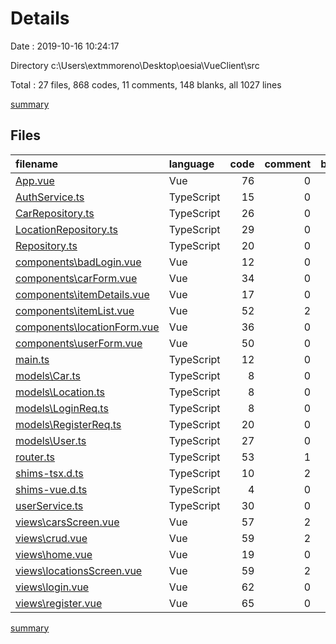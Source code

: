 # Details

Date : 2019-10-16 10:24:17

Directory c:\Users\extmmoreno\Desktop\oesia\VueClient\src

Total : 27 files,  868 codes, 11 comments, 148 blanks, all 1027 lines

[summary](results.md)

## Files
| filename | language | code | comment | blank | total |
| :--- | :--- | ---: | ---: | ---: | ---: |
| [App.vue](file:///c%3A/Users/extmmoreno/Desktop/oesia/VueClient/src/App.vue) | Vue | 76 | 0 | 11 | 87 |
| [AuthService.ts](file:///c%3A/Users/extmmoreno/Desktop/oesia/VueClient/src/AuthService.ts) | TypeScript | 15 | 0 | 5 | 20 |
| [CarRepository.ts](file:///c%3A/Users/extmmoreno/Desktop/oesia/VueClient/src/CarRepository.ts) | TypeScript | 26 | 0 | 4 | 30 |
| [LocationRepository.ts](file:///c%3A/Users/extmmoreno/Desktop/oesia/VueClient/src/LocationRepository.ts) | TypeScript | 29 | 0 | 4 | 33 |
| [Repository.ts](file:///c%3A/Users/extmmoreno/Desktop/oesia/VueClient/src/Repository.ts) | TypeScript | 20 | 0 | 6 | 26 |
| [components\badLogin.vue](file:///c%3A/Users/extmmoreno/Desktop/oesia/VueClient/src/components/badLogin.vue) | Vue | 12 | 0 | 4 | 16 |
| [components\carForm.vue](file:///c%3A/Users/extmmoreno/Desktop/oesia/VueClient/src/components/carForm.vue) | Vue | 34 | 0 | 6 | 40 |
| [components\itemDetails.vue](file:///c%3A/Users/extmmoreno/Desktop/oesia/VueClient/src/components/itemDetails.vue) | Vue | 17 | 0 | 4 | 21 |
| [components\itemList.vue](file:///c%3A/Users/extmmoreno/Desktop/oesia/VueClient/src/components/itemList.vue) | Vue | 52 | 2 | 10 | 64 |
| [components\locationForm.vue](file:///c%3A/Users/extmmoreno/Desktop/oesia/VueClient/src/components/locationForm.vue) | Vue | 36 | 0 | 6 | 42 |
| [components\userForm.vue](file:///c%3A/Users/extmmoreno/Desktop/oesia/VueClient/src/components/userForm.vue) | Vue | 50 | 0 | 8 | 58 |
| [main.ts](file:///c%3A/Users/extmmoreno/Desktop/oesia/VueClient/src/main.ts) | TypeScript | 12 | 0 | 4 | 16 |
| [models\Car.ts](file:///c%3A/Users/extmmoreno/Desktop/oesia/VueClient/src/models/Car.ts) | TypeScript | 8 | 0 | 2 | 10 |
| [models\Location.ts](file:///c%3A/Users/extmmoreno/Desktop/oesia/VueClient/src/models/Location.ts) | TypeScript | 8 | 0 | 2 | 10 |
| [models\LoginReq.ts](file:///c%3A/Users/extmmoreno/Desktop/oesia/VueClient/src/models/LoginReq.ts) | TypeScript | 8 | 0 | 2 | 10 |
| [models\RegisterReq.ts](file:///c%3A/Users/extmmoreno/Desktop/oesia/VueClient/src/models/RegisterReq.ts) | TypeScript | 20 | 0 | 2 | 22 |
| [models\User.ts](file:///c%3A/Users/extmmoreno/Desktop/oesia/VueClient/src/models/User.ts) | TypeScript | 27 | 0 | 3 | 30 |
| [router.ts](file:///c%3A/Users/extmmoreno/Desktop/oesia/VueClient/src/router.ts) | TypeScript | 53 | 1 | 7 | 61 |
| [shims-tsx.d.ts](file:///c%3A/Users/extmmoreno/Desktop/oesia/VueClient/src/shims-tsx.d.ts) | TypeScript | 10 | 2 | 2 | 14 |
| [shims-vue.d.ts](file:///c%3A/Users/extmmoreno/Desktop/oesia/VueClient/src/shims-vue.d.ts) | TypeScript | 4 | 0 | 1 | 5 |
| [userService.ts](file:///c%3A/Users/extmmoreno/Desktop/oesia/VueClient/src/userService.ts) | TypeScript | 30 | 0 | 7 | 37 |
| [views\carsScreen.vue](file:///c%3A/Users/extmmoreno/Desktop/oesia/VueClient/src/views/carsScreen.vue) | Vue | 57 | 2 | 9 | 68 |
| [views\crud.vue](file:///c%3A/Users/extmmoreno/Desktop/oesia/VueClient/src/views/crud.vue) | Vue | 59 | 2 | 9 | 70 |
| [views\home.vue](file:///c%3A/Users/extmmoreno/Desktop/oesia/VueClient/src/views/home.vue) | Vue | 19 | 0 | 3 | 22 |
| [views\locationsScreen.vue](file:///c%3A/Users/extmmoreno/Desktop/oesia/VueClient/src/views/locationsScreen.vue) | Vue | 59 | 2 | 9 | 70 |
| [views\login.vue](file:///c%3A/Users/extmmoreno/Desktop/oesia/VueClient/src/views/login.vue) | Vue | 62 | 0 | 8 | 70 |
| [views\register.vue](file:///c%3A/Users/extmmoreno/Desktop/oesia/VueClient/src/views/register.vue) | Vue | 65 | 0 | 10 | 75 |

[summary](results.md)